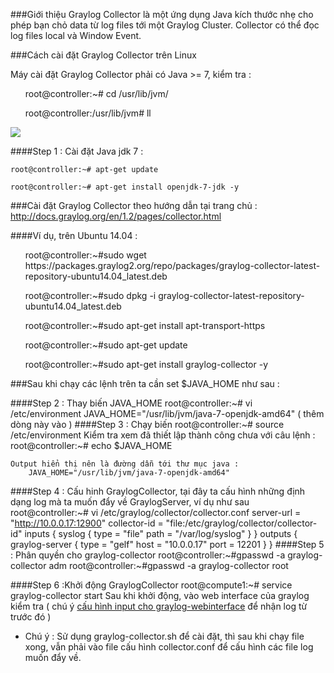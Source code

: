 ###Giới thiệu
Graylog Collector là một ứng dụng Java kích thước nhẹ cho phép bạn chỏ data từ log files tới một Graylog Cluster. Collector có thể đọc log files local và Window Event.

###Cách cài đặt Graylog Collector trên Linux

Máy cài đặt Graylog Collector phải có Java >= 7, kiểm tra :
<ul>root@controller:~# cd /usr/lib/jvm/</ul>
<ul>root@controller:/usr/lib/jvm# ll</ul>
<img src="http://i.imgur.com/zAvIbTh.png">

####Step 1 : Cài đặt Java jdk 7 :

	root@controller:~# apt-get update
	
	root@controller:~# apt-get install openjdk-7-jdk -y

###Cài đặt Graylog Collector theo hướng dẫn tại trang chủ : http://docs.graylog.org/en/1.2/pages/collector.html

####Ví dụ, trên Ubuntu 14.04 : 
<ul>root@controller:~#sudo wget https://packages.graylog2.org/repo/packages/graylog-collector-latest-repository-ubuntu14.04_latest.deb</ul>
<ul>root@controller:~#sudo dpkg -i graylog-collector-latest-repository-ubuntu14.04_latest.deb</ul>
<ul>root@controller:~#sudo apt-get install apt-transport-https</ul>
<ul>root@controller:~#sudo apt-get update</ul>
<ul>root@controller:~#sudo apt-get install graylog-collector -y</ul>

###Sau khi chạy các lệnh trên ta cần set $JAVA_HOME như sau : 

####Step 2 : Thay biến JAVA_HOME
	root@controller:~# vi /etc/environment 
		JAVA_HOME="/usr/lib/jvm/java-7-openjdk-amd64"	( thêm dòng này vào )
####Step 3 : Chạy biến
	root@controller:~# source /etc/environment 
	Kiểm tra xem đã thiết lập thành công chưa với câu lệnh :
	root@controller:~# echo $JAVA_HOME 
	
	Output hiển thị nên là đường dẫn tới thư mục java :
		JAVA_HOME="/usr/lib/jvm/java-7-openjdk-amd64"
####Step 4 : Cấu hinh GraylogCollector, tại đây ta cấu hình những định dạng log mà ta muốn đẩy về GraylogServer, ví dụ như sau 
	root@controller:~# vi /etc/graylog/collector/collector.conf
	server-url = "http://10.0.0.17:12900"
	collector-id = "file:/etc/graylog/collector/collector-id"
	inputs {
	  syslog {
	    type = "file"
	    path = "/var/log/syslog"
	  }
	}
	outputs {
	  graylog-server {
	    type = "gelf"
	    host = "10.0.0.17"
	    port = 12201
	  }
	}
####Step 5 : Phân quyền cho graylog-collector
root@controller:~#gpasswd -a graylog-collector adm
root@controller:~#gpasswd -a graylog-collector root

####Step 6 :Khởi động GraylogCollector
	root@compute1:~# service graylog-collector start
Sau khi khởi động, vào web interface của graylog kiểm tra ( chú ý [cấu hình input cho graylog-webinterface](https://github.com/manhdinh/ghichep-graylog/blob/master/graylog-collector/GELF%20Input%20for%20graylog-collector.md) để nhận log từ trước đó )
* Chú ý : Sử dụng graylog-collector.sh để cài đặt, thì sau khi chạy file xong, vẫn phải vào file cấu hình collector.conf để cấu hình các file log muốn đẩy về.

